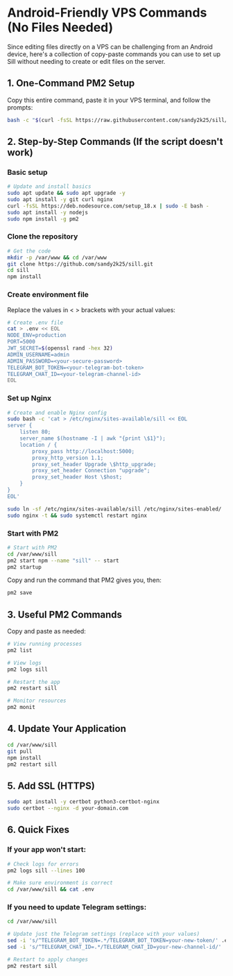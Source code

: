 # Android-Friendly VPS Commands (No Files Needed)

Since editing files directly on a VPS can be challenging from an Android device, here's a collection of copy-paste commands you can use to set up Sill without needing to create or edit files on the server.

## 1. One-Command PM2 Setup

Copy this entire command, paste it in your VPS terminal, and follow the prompts:

```bash
bash -c "$(curl -fsSL https://raw.githubusercontent.com/sandy2k25/sill/main/android-deploy.sh)"
```

## 2. Step-by-Step Commands (If the script doesn't work)

### Basic setup

```bash
# Update and install basics
sudo apt update && sudo apt upgrade -y
sudo apt install -y git curl nginx
curl -fsSL https://deb.nodesource.com/setup_18.x | sudo -E bash -
sudo apt install -y nodejs
sudo npm install -g pm2
```

### Clone the repository

```bash
# Get the code
mkdir -p /var/www && cd /var/www
git clone https://github.com/sandy2k25/sill.git
cd sill
npm install
```

### Create environment file

Replace the values in < > brackets with your actual values:

```bash
# Create .env file
cat > .env << EOL
NODE_ENV=production
PORT=5000
JWT_SECRET=$(openssl rand -hex 32)
ADMIN_USERNAME=admin
ADMIN_PASSWORD=<your-secure-password>
TELEGRAM_BOT_TOKEN=<your-telegram-bot-token>
TELEGRAM_CHAT_ID=<your-telegram-channel-id>
EOL
```

### Set up Nginx

```bash
# Create and enable Nginx config
sudo bash -c 'cat > /etc/nginx/sites-available/sill << EOL
server {
    listen 80;
    server_name $(hostname -I | awk "{print \$1}");
    location / {
        proxy_pass http://localhost:5000;
        proxy_http_version 1.1;
        proxy_set_header Upgrade \$http_upgrade;
        proxy_set_header Connection "upgrade";
        proxy_set_header Host \$host;
    }
}
EOL'

sudo ln -sf /etc/nginx/sites-available/sill /etc/nginx/sites-enabled/
sudo nginx -t && sudo systemctl restart nginx
```

### Start with PM2

```bash
# Start with PM2
cd /var/www/sill
pm2 start npm --name "sill" -- start
pm2 startup
```

Copy and run the command that PM2 gives you, then:

```bash
pm2 save
```

## 3. Useful PM2 Commands

Copy and paste as needed:

```bash
# View running processes
pm2 list

# View logs 
pm2 logs sill

# Restart the app
pm2 restart sill

# Monitor resources
pm2 monit
```

## 4. Update Your Application

```bash
cd /var/www/sill
git pull
npm install
pm2 restart sill
```

## 5. Add SSL (HTTPS)

```bash
sudo apt install -y certbot python3-certbot-nginx
sudo certbot --nginx -d your-domain.com
```

## 6. Quick Fixes

### If your app won't start:

```bash
# Check logs for errors
pm2 logs sill --lines 100

# Make sure environment is correct
cd /var/www/sill && cat .env
```

### If you need to update Telegram settings:

```bash
cd /var/www/sill

# Update just the Telegram settings (replace with your values)
sed -i 's/^TELEGRAM_BOT_TOKEN=.*/TELEGRAM_BOT_TOKEN=your-new-token/' .env
sed -i 's/^TELEGRAM_CHAT_ID=.*/TELEGRAM_CHAT_ID=your-new-channel-id/' .env

# Restart to apply changes
pm2 restart sill
```